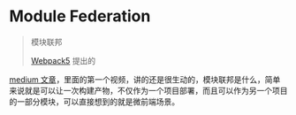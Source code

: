 # Module Federation

> 模块联邦
>
> [Webpack5](https://webpack.js.org/concepts/module-federation/) 提出的

[medium 文章](https://medium.com/swlh/webpack-5-module-federation-a-game-changer-to-javascript-architecture-bcdd30e02669)，里面的第一个视频，讲的还是很生动的，模块联邦是什么，简单来说就是可以让一次构建产物，不仅作为一个项目部署，而且可以作为另一个项目的一部分模块，可以直接想到的就是微前端场景。
